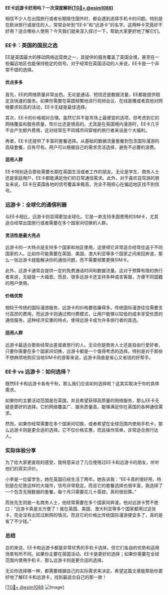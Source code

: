 **EE卡远游卡好用吗？一次深度解析[[TG💪+ @esim1088](https://t.me/s/esim1088)]**

相信不少人在出国旅行或者长期居住国外时，都会遇到选择手机卡的问题。特别是在欧洲旅行或居住的人，常常会听到“EE卡”和“远游卡”的名字。这两种卡究竟好不好用？适合哪些人使用？今天我们就来深入探讨一下，帮助大家更好地了解它们。

### EE卡：英国的国民之选

EE是英国最大的移动网络运营商之一，其提供的服务覆盖了英国全境，甚至在一些偏远地区也能保持稳定的信号。对于经常在英国活动的人来说，EE卡是一个非常不错的选择。

#### **优点多多**
首先，EE的网络质量非常出色。无论是通话、短信还是数据流量，EE都能提供稳定且快速的服务。如果你需要在英国频繁地进行视频会议、在线直播或者其他对网络要求较高的活动，EE卡无疑是最佳选择。

其次，EE卡的价格相对合理。虽然它并不是市场上最便宜的选项，但考虑到它的网络覆盖和服务质量，性价比还是很高的。尤其是在英国境内漫游时，EE卡几乎不会产生额外费用，这对经常在不同城市间穿梭的旅行者来说是个大福利。

再者，EE卡还提供了丰富的套餐选择。从基础的数据流量套餐到包含国际漫游的高级套餐，应有尽有。用户可以根据自己的需求灵活选择，避免不必要的浪费。

#### **适用人群**
EE卡特别适合那些需要长期在英国生活或者工作的朋友。无论是学生、商务人士还是家庭用户，EE卡都能满足他们的日常通信需求。此外，对于喜欢自驾游的朋友来说，EE卡在英国各地的信号覆盖率极高，完全不用担心在偏远地区找不到信号。

### 远游卡：全球化的通信利器

与EE卡相比，远游卡则显得更加全球化。它是一款支持多国使用的SIM卡，尤其适合经常出国旅行或者需要在多个国家间切换的人群。

#### **灵活性是最大亮点**
远游卡的一大特点是支持多个国家和地区使用，这使得它非常适合经常往返于不同国家的人。比如你可能需要在英国、美国、澳大利亚等多个国家之间来回奔波，那么一张远游卡就能解决你的通信问题，而不需要频繁更换SIM卡。

此外，远游卡通常会提供一定的免费通话时间和数据流量。这对于预算有限的旅行者来说，无疑是一大福音。而且，很多远游卡还支持多种语言客服，方便不同国籍的用户使用。

#### **价格优势**
相较于传统的国际漫游服务，远游卡的价格要低廉得多。传统国际漫游往往需要支付高昂的费用，而远游卡则通过预付费模式，让用户能够以较低的成本享受优质的通信服务。这种经济实惠的特点，使得远游卡成为许多旅行者的首选。

#### **适用人群**
远游卡最适合那些经常出差或者旅行的人。无论你是商务人士还是自由行爱好者，只要你需要在多个国家间切换，远游卡都是一个值得考虑的选择。特别是对于那些不想麻烦地购买当地SIM卡的游客来说，远游卡简直是省心又省钱的好帮手。

### EE卡 vs 远游卡：如何选择？

既然EE卡和远游卡各有千秋，那么我们应该如何选择呢？这其实取决于你的具体需求。

如果你的主要活动范围是在英国，并且希望获得高质量的网络服务，那么EE卡无疑是更好的选择。它的网络覆盖广、服务质量高，能够满足你在英国的各种通信需求。

然而，如果你经常需要在多个国家间切换，或者希望在全球范围内使用手机卡，那么远游卡则是更合适的选择。它不仅价格实惠，而且操作简单，非常适合旅行达人。

### 实际体验分享

为了给大家更直观的感受，我特意采访了几位使用过EE卡和远游卡的朋友，听听他们的真实评价。

小李是一位留学生，她在英国已经生活了两年。她告诉我：“EE卡真的很好用，特别是在伦敦这样的大城市，信号非常稳定。而且它的套餐选择也很丰富，我选择了一个包含无限数据的套餐，每个月只需要花几十英镑，真的很划算。”

而张先生则是一名商务人士，他经常需要在多个国家间奔波。他对远游卡赞不绝口：“远游卡真是太方便了！我在英国、美国、澳大利亚等多个国家都用过这张卡，完全没有出现过断网的情况。而且它的价格比传统国际漫游便宜多了，真的是省了不少钱。”

### 总结

总的来说，EE卡和远游卡都是非常优秀的手机卡选择，但它们各自的优势和适用场景有所不同。如果你主要在英国活动，EE卡是更好的选择；如果你需要在全球范围内使用手机卡，那么远游卡则是更合适的选择。

无论你选择哪一种，都需要根据自己的实际需求来决定。希望这篇文章能帮助你更好地了解EE卡和远游卡，找到最适合自己的那一款！

[[TG💪+ @esim1088](https://t.me/s/esim1088) ![Image](https://i.postimg.cc/4NQfJmqS/Snipaste-2025-05-13-00-14-12.png)]